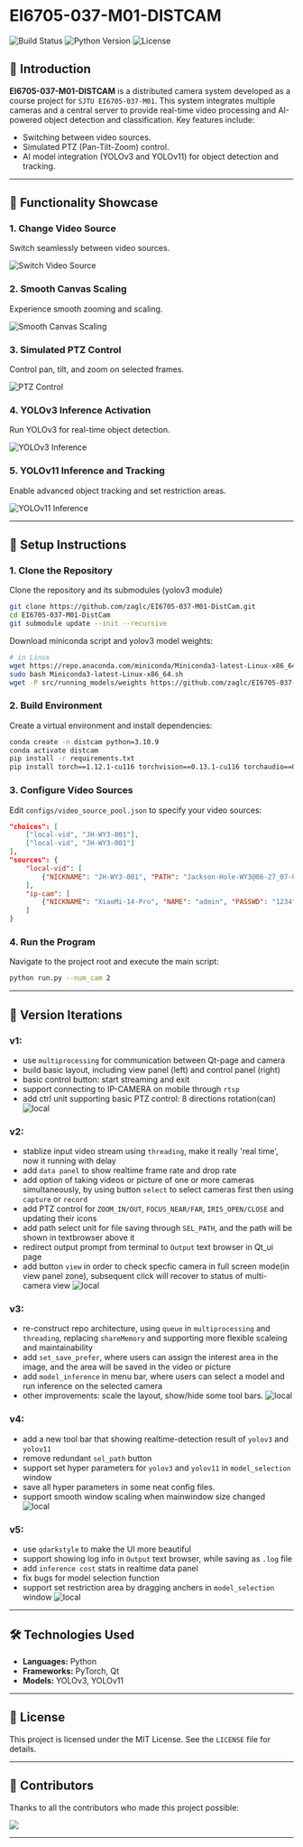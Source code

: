 # EI6705-037-M01-DISTCAM

![Build Status](https://img.shields.io/badge/build-passing-brightgreen) ![Python Version](https://img.shields.io/badge/python-3.10-blue) ![License](https://img.shields.io/badge/license-MIT-green)

## 📖 Introduction

**EI6705-037-M01-DISTCAM** is a distributed camera system developed as a course project for `SJTU EI6705-037-M01`. This system integrates multiple cameras and a central server to provide real-time video processing and AI-powered object detection and classification. Key features include:

- Switching between video sources.
- Simulated PTZ (Pan-Tilt-Zoom) control.
- AI model integration (YOLOv3 and YOLOv11) for object detection and tracking.

---

## 🎥 Functionality Showcase

### 1. Change Video Source
Switch seamlessly between video sources.

![Switch Video Source](doc/figs/function/switch.gif)

### 2. Smooth Canvas Scaling
Experience smooth zooming and scaling.

![Smooth Canvas Scaling](doc/figs/function/scale.gif)

### 3. Simulated PTZ Control
Control pan, tilt, and zoom on selected frames.

![PTZ Control](doc/figs/function/ptz-ctrl.gif)

### 4. YOLOv3 Inference Activation
Run YOLOv3 for real-time object detection.

![YOLOv3 Inference](doc/figs/function/yolov3.gif)

### 5. YOLOv11 Inference and Tracking
Enable advanced object tracking and set restriction areas.

![YOLOv11 Inference](doc/figs/function/yolov11.gif)

---

## 🔧 Setup Instructions

### 1. Clone the Repository
Clone the repository and its submodules (yolov3 module)
```bash
git clone https://github.com/zaglc/EI6705-037-M01-DistCam.git
cd EI6705-037-M01-DistCam
git submodule update --init --recursive
```

Download miniconda script and yolov3 model weights:
```bash
# in Linux
wget https://repo.anaconda.com/miniconda/Miniconda3-latest-Linux-x86_64.sh
sudo bash Miniconda3-latest-Linux-x86_64.sh
wget -P src/running_models/weights https://github.com/zaglc/EI6705-037-M01-DistCam/releases/download/v5.0/yolov3-base.pt
```


### 2. Build Environment
Create a virtual environment and install dependencies:

```bash
conda create -n distcam python=3.10.9
conda activate distcam
pip install -r requirements.txt
pip install torch==1.12.1-cu116 torchvision==0.13.1-cu116 torchaudio==0.12.1 --extra-index-url https://download.pytorch.org/whl/cu116
```

### 3. Configure Video Sources
Edit `configs/video_source_pool.json` to specify your video sources:

```json
"choices": [
    ["local-vid", "JH-WY3-001"],
    ["local-vid", "JH-WY3-001"]
],
"sources": {
    "local-vid": [
        {"NICKNAME": "JH-WY3-001", "PATH": "Jackson-Hole-WY3@06-27_07-05-02.mp4"}
    ],
    "ip-cam": [
        {"NICKNAME": "XiaoMi-14-Pro", "NAME": "admin", "PASSWD": "1234", "IP": "192.168.31.209", "PORT": "8554", "CHANNEL": "1"}
    ]
}
```

### 4. Run the Program
Navigate to the project root and execute the main script:

```bash
python run.py --num_cam 2
```

---

## 📝 Version Iterations

### v1: 
- use `multiprocessing` for communication between Qt-page and camera
- build basic layout, including view panel (left) and control panel (right)
- basic control button: start streaming and exit
- support connecting to IP-CAMERA on mobile through `rtsp`
- add ctrl unit supporting basic PTZ control: 8 directions rotation(can)
  ![local](doc/figs/layout/v1.PNG)  

### v2: 
- stablize input video stream using `threading`, make it really 'real time', now it running with delay
- add `data panel` to show realtime frame rate and drop rate
- add option of taking videos or picture of one or more cameras simultaneously, by using button `select` to select cameras first then using `capture` or `record`
- add PTZ control for `ZOOM_IN/OUT`, `FOCUS_NEAR/FAR`, `IRIS_OPEN/CLOSE` and updating their icons
- add path select unit for file saving through `SEL_PATH`, and the path will be shown in textbrowser above it
- redirect output prompt from terminal to `Output` text browser in Qt_ui page
- add button `view` in order to check specfic camera in full screen mode(in view panel zone), subsequent click will recover to status of multi-camera view
  ![local](doc/figs/layout/v2.PNG) 


### v3: 
- re-construct repo architecture, using `queue` in `multiprocessing` and `threading`, replacing `shareMemory` and supporting more flexible scaleing and maintainability
- add `set_save_prefer`, where users can assign the interest area in the image, and the area will be saved in the video or picture
- add `model_inference` in menu bar, where users can select a model and run inference on the selected camera
- other improvements: scale the layout, show/hide some tool bars.
  ![local](doc/figs/layout/v3.PNG) 

### v4:
- add a new tool bar that showing realtime-detection result of `yolov3` and `yolov11`
- remove redundant `sel_path` button
- support set hyper parameters for `yolov3` and `yolov11` in `model_selection` window
- save all hyper parameters in some neat config files.
- support smooth window scaling when mainwindow size changed
  ![local](doc/figs/layout/v4.PNG) 

### v5:
- use `qdarkstyle` to make the UI more beautiful
- support showing log info in `Output` text browser, while saving as `.log` file
- add `inference cost` stats in realtime data panel
- fix bugs for model selection function
- support set restriction area by dragging anchers in `model_selection` window
  ![local](doc/figs/layout/v5.PNG) 
---

## 🛠️ Technologies Used

- **Languages:** Python
- **Frameworks:** PyTorch, Qt
- **Models:** YOLOv3, YOLOv11

---

## 📜 License
This project is licensed under the MIT License. See the `LICENSE` file for details.

---

## 👥 Contributors

Thanks to all the contributors who made this project possible:

<a href="https://github.com/zaglc/EI6705-037-M01-DistCam/graphs/contributors">
  <img src="https://contrib.rocks/image?repo=zaglc/EI6705-037-M01-DistCam" />
</a>

---
